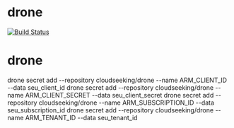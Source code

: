 # drone

[![Build Status](https://drone.cloudseek.com.br/api/badges/cloudseeking/drone/status.svg?ref=refs/heads/main)](https://drone.cloudseek.com.br/cloudseeking/drone)


# drone
drone secret add --repository cloudseeking/drone --name ARM_CLIENT_ID --data seu_client_id
drone secret add --repository cloudseeking/drone --name ARM_CLIENT_SECRET --data seu_client_secret
drone secret add --repository cloudseeking/drone --name ARM_SUBSCRIPTION_ID --data seu_subscription_id
drone secret add --repository cloudseeking/drone --name ARM_TENANT_ID --data seu_tenant_id